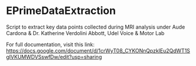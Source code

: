 # EPrimeDataExtraction
Script to extract key data points collected during MRI analysis under Aude Cardona & Dr. Katherine Verdolini Abbott, Udel Voice & Motor Lab


For full documentation, visit this link: https://docs.google.com/document/d/1crWyT08_CYKONnQpzkIEu2QdWT1SgIVKUMWDVSswfDw/edit?usp=sharing
